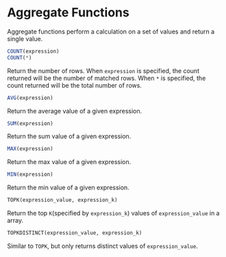 Aggregate Functions
===================
Aggregate functions perform a calculation on a set of values and return a single value.

```sql
COUNT(expression)
COUNT(*)
```

Return the number of rows.
When `expression` is specified, the count returned will be the number of matched rows.
When `*` is specified, the count returned will be the total number of rows.

```sql
AVG(expression)
```

Return the average value of a given expression.

```sql
SUM(expression)
```

Return the sum value of a given expression.

```sql
MAX(expression)
```

Return the max value of a given expression.

```sql
MIN(expression)
```

Return the min value of a given expression.

```sql
TOPK(expression_value, expression_k)
```

Return the top `K`(specified by `expression_k`) values of `expression_value` in a array.

```sql
TOPKDISTINCT(expression_value, expression_k)
```

Similar to `TOPK`, but only returns distinct values of `expression_value`.
